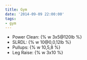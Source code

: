 ```yaml
---
title: Gym
date: '2014-09-09 22:00:00'
tags:
- gym
---
```


- Power Clean: {% w 3x5@120lb %}
- SLRDL: {% w 10@0,0,12lb %}
- Pullups: {% w 10,5,8 %}
- Leg Raise: {% w 3x10 %}
